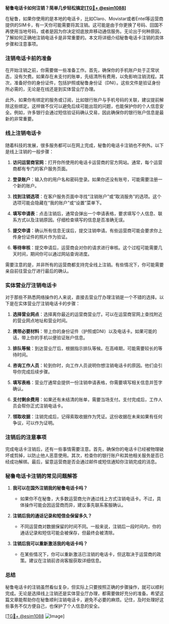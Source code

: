 **秘鲁电话卡如何注销？简单几步轻松搞定[[TG💪+ @esim1088](https://t.me/s/esim1088)]**

在秘鲁，如果你使用的是本地的电话卡，比如Claro、Movistar或者Entel等运营商提供的SIM卡，有一天你可能需要将其注销。这可能是由于你更换了号码、回国不再使用当地号码，或者是因为你决定彻底放弃移动通信服务。无论出于何种原因，了解如何正确地注销电话卡是非常重要的。本文将详细介绍秘鲁电话卡注销的具体步骤和注意事项。

### 注销电话卡前的准备

在开始注销之前，你需要做一些准备工作。首先，确保你的手机账户处于正常状态，没有欠费。如果存在未支付的账单，先结清所有费用，以免影响注销流程。其次，准备好你的身份证件，包括护照或秘鲁身份证（DNI）。这些文件是验证身份所必需的，无论是在线还是到实体营业厅办理。

此外，如果你有绑定的服务或订阅，比如银行账户与手机号码的关联，建议提前解除这些绑定。这样做不仅可以避免后续可能出现的问题，也能保护你的个人信息安全。例如，许多银行会通过短信验证码确认交易，因此确保你的银行账户信息是最新的非常重要。

### 线上注销电话卡

随着科技的发展，很多服务都可以在网上完成，秘鲁的电话卡注销也不例外。以下是线上注销的一般步骤：

1. **访问运营商官网**：打开你所使用的电话卡运营商的官方网站。通常，每个运营商都有专门的客户服务页面。
   
2. **登录账户**：输入你的用户名和密码登录。如果你还没有账号，可能需要注册一个新的账户。

3. **找到注销选项**：在客户服务页面中寻找“注销账户”或“取消服务”的选项。这个选项可能会隐藏在“我的账户”或“设置”菜单下。

4. **填写申请表**：点击注销后，通常会弹出一个申请表格，要求填写个人信息、联系方式以及注销原因。仔细检查填写的信息是否准确无误。

5. **提交申请**：确认所有信息无误后，提交注销申请。有些运营商可能会要求你上传身份证件的照片作为验证。

6. **等待审核**：提交申请后，运营商会对你的请求进行审核。这个过程可能需要几天时间，期间你可以通过网站查询进度。

需要注意的是，并非所有的运营商都支持完全线上注销。有些情况下，你可能需要亲自前往营业厅进行最后的确认。

### 实体营业厅注销电话卡

对于那些不熟悉网络操作的人来说，直接去营业厅办理注销是一个不错的选择。以下是在实体营业厅注销电话卡的步骤：

1. **选择营业网点**：选择离你最近的运营商营业厅。可以在运营商官网上查找附近的营业网点地址和营业时间。

2. **携带必要材料**：带上你的身份证件（护照或DNI）以及电话卡。如果可能的话，带上你的手机以便验证账户信息。

3. **排队等候**：到达营业厅后，根据指示排队等候。在高峰期，可能需要较长的等待时间。

4. **咨询工作人员**：轮到你时，向工作人员说明你想注销电话卡的原因。他们会引导你完成后续步骤。

5. **填写表格**：营业厅通常会提供一份注销申请表格，你需要填写相关信息并签字确认。

6. **支付剩余费用**：如果还有未结清的账单，需要当场支付。支付完成后，工作人员会帮你正式注销电话卡。

7. **领取收据**：注销完成后，记得索取收据作为凭证。这份收据在未来如果有任何争议，可以作为证明。

### 注销后的注意事项

完成电话卡注销后，还有一些事情需要注意。首先，确保你的电话卡已经被物理破坏或剪掉，以防止他人恶意使用。其次，检查你的银行账户和其他相关服务是否已经成功解绑。最后，留意运营商是否会通过邮件或短信通知你注销完成的消息。

### 秘鲁电话卡注销的常见问题解答

1. **我可以在国外注销我的秘鲁电话卡吗？**
   - 如果你不在秘鲁，大多数运营商允许通过线上方式注销电话卡。不过，具体操作可能会因运营商而异，建议事先联系客服确认。

2. **注销后我的通话记录和短信会保留多久？**
   - 不同运营商对数据保留的时间不同。一般来说，注销后一段时间内，你的通话记录和短信可能会被保存，但最终会被清除。

3. **注销后我可以重新激活我的电话卡吗？**
   - 在某些情况下，你可以重新激活已注销的电话卡，但这取决于运营商的政策。建议在注销前咨询客服获取详细信息。

### 总结

秘鲁电话卡的注销虽然看似复杂，但实际上只要按照正确的步骤操作，就可以顺利完成。无论是选择线上注销还是实体营业厅办理，都需要做好充分的准备。希望这篇文章能帮助你在秘鲁顺利注销电话卡，避免不必要的麻烦。记住，及时处理好这些事务不仅方便自己，也保护了个人信息的安全。

[[TG💪+ @esim1088](https://t.me/s/esim1088) ![Image](https://i.postimg.cc/4NQfJmqS/Snipaste-2025-05-13-00-14-12.png)]